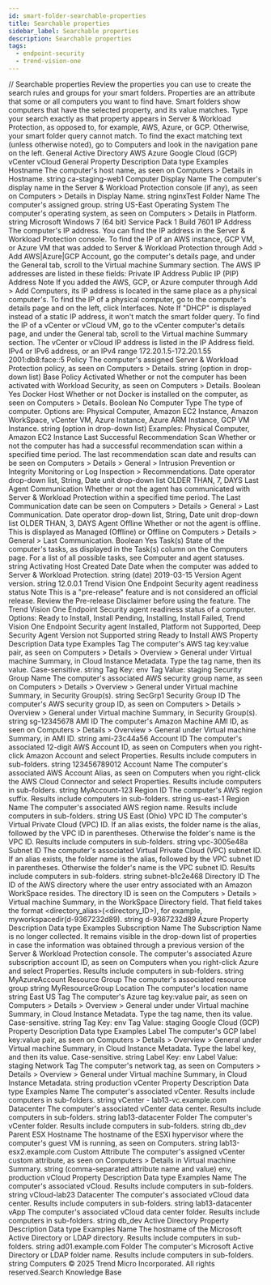 ```yaml
---
id: smart-folder-searchable-properties
title: Searchable properties
sidebar_label: Searchable properties
description: Searchable properties
tags:
  - endpoint-security
  - trend-vision-one
---
```


/*<![CDATA[*/ $('#title').html($('meta[name=map-description]').attr('content')); /*]]>*/ Searchable properties Review the properties you can use to create the search rules and groups for your smart folders. Properties are an attribute that some or all computers you want to find have. Smart folders show computers that have the selected property, and its value matches. Type your search exactly as that property appears in Server & Workload Protection, as opposed to, for example, AWS, Azure, or GCP. Otherwise, your smart folder query cannot match. To find the exact matching text (unless otherwise noted), go to Computers and look in the navigation pane on the left. General Active Directory AWS Azure Google Cloud (GCP) vCenter vCloud General Property Description Data type Examples Hostname The computer's host name, as seen on Computers > Details in Hostname. string ca-staging-web1 Computer Display Name The computer's display name in the Server & Workload Protection console (if any), as seen on Computers > Details in Display Name. string nginxTest Folder Name The computer's assigned group. string US-East Operating System The computer's operating system, as seen on Computers > Details in Platform. string Microsoft Windows 7 (64 bit) Service Pack 1 Build 7601 IP Address The computer's IP address. You can find the IP address in the Server & Workload Protection console. To find the IP of an AWS instance, GCP VM, or Azure VM that was added to Server & Workload Protection through Add > Add AWS|Azure|GCP Account, go the computer's details page, and under the General tab, scroll to the Virtual machine Summary section. The AWS IP addresses are listed in these fields: Private IP Address Public IP (PIP) Address Note If you added the AWS, GCP, or Azure computer through Add > Add Computers, its IP address is located in the same place as a physical computer's. To find the IP of a physical computer, go to the computer's details page and on the left, click Interfaces. Note If "DHCP" is displayed instead of a static IP address, it won't match the smart folder query. To find the IP of a vCenter or vCloud VM, go to the vCenter computer's details page, and under the General tab, scroll to the Virtual machine Summary section. The vCenter or vCloud IP address is listed in the IP Address field. IPv4 or IPv6 address, or an IPv4 range 172.20.1.5-172.20.1.55 2001:db8:face::5 Policy The computer's assigned Server & Workload Protection policy, as seen on Computers > Details. string (option in drop-down list) Base Policy Activated Whether or not the computer has been activated with Workload Security, as seen on Computers > Details. Boolean Yes Docker Host Whether or not Docker is installed on the computer, as seen on Computers > Details. Boolean No Computer Type The type of computer. Options are: Physical Computer, Amazon EC2 Instance, Amazon WorkSpace, vCenter VM, Azure Instance, Azure ARM Instance, GCP VM Instance. string (option in drop-down list) Examples: Physical Computer, Amazon EC2 Instance Last Successful Recommendation Scan Whether or not the computer has had a successful recommendation scan within a specified time period. The last recommendation scan date and results can be seen on Computers > Details > General > Intrusion Prevention or Integrity Monitoring or Log Inspection > Recommendations. Date operator drop-down list, String, Date unit drop-down list OLDER THAN, 7, DAYS Last Agent Communication Whether or not the agent has communicated with Server & Workload Protection within a specified time period. The Last Communication date can be seen on Computers > Details > General > Last Communication. Date operator drop-down list, String, Date unit drop-down list OLDER THAN, 3, DAYS Agent Offline Whether or not the agent is offline. This is displayed as Managed (Offline) or Offline on Computers > Details > General > Last Communication. Boolean Yes Task(s) State of the computer's tasks, as displayed in the Task(s) column on the Computers page. For a list of all possible tasks, see Computer and agent statuses. string Activating Host Created Date Date when the computer was added to Server & Workload Protection. string (date) 2019-03-15 Version Agent version. string 12.0.0.1 Trend Vision One Endpoint Security agent readiness status Note This is a "pre-release" feature and is not considered an official release. Review the Pre-release Disclaimer before using the feature. The Trend Vision One Endpoint Security agent readiness status of a computer. Options: Ready to Install, Install Pending, Installing, Install Failed, Trend Vision One Endpoint Security agent Installed, Platform not Supported, Deep Security Agent Version not Supported string Ready to Install AWS Property Description Data type Examples Tag The computer's AWS tag key:value pair, as seen on Computers > Details > Overview > General under Virtual machine Summary, in Cloud Instance Metadata. Type the tag name, then its value. Case-sensitive. string Tag Key: env Tag Value: staging Security Group Name The computer's associated AWS security group name, as seen on Computers > Details > Overview > General under Virtual machine Summary, in Security Group(s). string SecGrp1 Security Group ID The computer's AWS security group ID, as seen on Computers > Details > Overview > General under Virtual machine Summary, in Security Group(s). string sg-12345678 AMI ID The computer's Amazon Machine AMI ID, as seen on Computers > Details > Overview > General under Virtual machine Summary, in AMI ID. string ami-23c44a56 Account ID The computer's associated 12-digit AWS Account ID, as seen on Computers when you right-click Amazon Account and select Properties. Results include computers in sub-folders. string 123456789012 Account Name The computer's associated AWS Account Alias, as seen on Computers when you right-click the AWS Cloud Connector and select Properties. Results include computers in sub-folders. string MyAccount-123 Region ID The computer's AWS region suffix. Results include computers in sub-folders. string us-east-1 Region Name The computer's associated AWS region name. Results include computers in sub-folders. string US East (Ohio) VPC ID The computer's Virtual Private Cloud (VPC) ID. If an alias exists, the folder name is the alias, followed by the VPC ID in parentheses. Otherwise the folder's name is the VPC ID. Results include computers in sub-folders. string vpc-3005e48a Subnet ID The computer's associated Virtual Private Cloud (VPC) subnet ID. If an alias exists, the folder name is the alias, followed by the VPC subnet ID in parentheses. Otherwise the folder's name is the VPC subnet ID. Results include computers in sub-folders. string subnet-b1c2e468 Directory ID The ID of the AWS directory where the user entry associated with an Amazon WorkSpace resides. The directory ID is seen on the Computers > Details > Virtual machine Summary, in the WorkSpace Directory field. That field takes the format <directory_alias>(<directory_ID>), for example, myworkspacedir(d-9367232d89). string d-9367232d89 Azure Property Description Data type Examples Subscription Name The Subscription Name is no longer collected. It remains visible in the drop-down list of properties in case the information was obtained through a previous version of the Server & Workload Protection console. The computer's associated Azure subscription account ID, as seen on Computers when you right-click Azure and select Properties. Results include computers in sub-folders. string MyAzureAccount Resource Group The computer's associated resource group string MyResourceGroup Location The computer's location name string East US Tag The computer's Azure tag key:value pair, as seen on Computers > Details > Overview > General under under Virtual machine Summary, in Cloud Instance Metadata. Type the tag name, then its value. Case-sensitive. string Tag Key: env Tag Value: staging Google Cloud (GCP) Property Description Data type Examples Label The computer's GCP label key:value pair, as seen on Computers > Details > Overview > General under Virtual machine Summary, in Cloud Instance Metadata. Type the label key, and then its value. Case-sensitive. string Label Key: env Label Value: staging Network Tag The computer's network tag, as seen on Computers > Details > Overview > General under Virtual machine Summary, in Cloud Instance Metadata. string production vCenter Property Description Data type Examples Name The computer's associated vCenter. Results include computers in sub-folders. string vCenter - lab13-vc.example.com Datacenter The computer's associated vCenter data center. Results include computers in sub-folders. string lab13-datacenter Folder The computer's vCenter folder. Results include computers in sub-folders. string db_dev Parent ESX Hostname The hostname of the ESXi hypervisor where the computer's guest VM is running, as seen on Computers. string lab13-esx2.example.com Custom Attribute The computer's assigned vCenter custom attribute, as seen on Computers > Details in Virtual machine Summary. string (comma-separated attribute name and value) env, production vCloud Property Description Data type Examples Name The computer's associated vCloud. Results include computers in sub-folders. string vCloud-lab23 Datacenter The computer's associated vCloud data center. Results include computers in sub-folders. string lab13-datacenter vApp The computer's associated vCloud data center folder. Results include computers in sub-folders. string db_dev Active Directory Property Description Data type Examples Name The hostname of the Microsoft Active Directory or LDAP directory. Results include computers in sub-folders. string ad01.example.com Folder The computer's Microsoft Active Directory or LDAP folder name. Results include computers in sub-folders. string Computers © 2025 Trend Micro Incorporated. All rights reserved.Search Knowledge Base